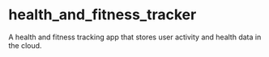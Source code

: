 # health_and_fitness_tracker
A health and fitness tracking app that stores user activity and health data in the cloud.

